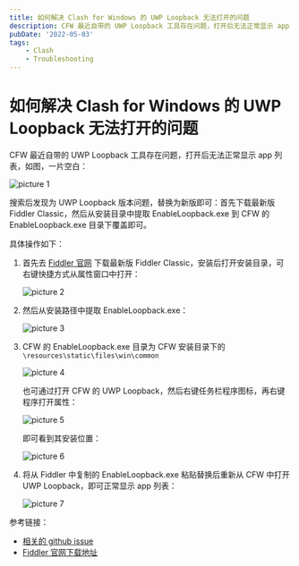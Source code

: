 ```yaml
---
title: 如何解决 Clash for Windows 的 UWP Loopback 无法打开的问题
description: CFW 最近自带的 UWP Loopback 工具存在问题，打开后无法正常显示 app 列表。分享下解决方法。
pubDate: '2022-05-03'
tags:
    - Clash
    - Troubleshooting
---
```


# 如何解决 Clash for Windows 的 UWP Loopback 无法打开的问题

CFW 最近自带的 UWP Loopback 工具存在问题，打开后无法正常显示 app 列表，如图，一片空白：

![picture 1](https://stg.heyfe.org/images/blog-2022-cfw-uwp-loopback-bug-10.png)

搜索后发现为 UWP Loopback 版本问题，替换为新版即可：首先下载最新版 Fiddler Classic，然后从安装目录中提取 EnableLoopback.exe 到 CFW 的 EnableLoopback.exe 目录下覆盖即可。

具体操作如下：

1. 首先去 [Fiddler 官网](https://www.telerik.com/download/fiddler) 下载最新版 Fiddler Classic，安装后打开安装目录，可右键快捷方式从属性窗口中打开：

    ![picture 2](https://stg.heyfe.org/images/blog-2022-cfw-uwp-loopback-bug-95.png)

2. 然后从安装路径中提取 EnableLoopback.exe：

    ![picture 3](https://stg.heyfe.org/images/blog-2022-cfw-uwp-loopback-bug-34.png)

3. CFW 的 EnableLoopback.exe 目录为 CFW 安装目录下的 `\resources\static\files\win\common`

    ![picture 4](https://stg.heyfe.org/images/blog-2022-cfw-uwp-loopback-bug-28.png)

    也可通过打开 CFW 的 UWP Loopback，然后右键任务栏程序图标，再右键程序打开属性：

    ![picture 5](https://stg.heyfe.org/images/blog-2022-cfw-uwp-loopback-bug-21.png)

    即可看到其安装位置：

    ![picture 6](https://stg.heyfe.org/images/blog-2022-cfw-uwp-loopback-bug-33.png)

4. 将从 Fiddler 中复制的 EnableLoopback.exe 粘贴替换后重新从 CFW 中打开 UWP Loopback，即可正常显示 app 列表：

    ![picture 7](https://stg.heyfe.org/images/blog-2022-cfw-uwp-loopback-bug-9.png)

参考链接：

-   [相关的 github issue](https://github.com/Fndroid/clash_for_windows_pkg/issues/2830)
-   [Fiddler 官网下载地址](https://www.telerik.com/download/fiddler)
